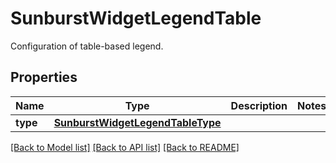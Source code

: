 # SunburstWidgetLegendTable

Configuration of table-based legend.

## Properties
Name | Type | Description | Notes
------------ | ------------- | ------------- | -------------
**type** | [**SunburstWidgetLegendTableType**](SunburstWidgetLegendTableType.md) |  | 

[[Back to Model list]](README.md#documentation-for-models) [[Back to API list]](README.md#documentation-for-api-endpoints) [[Back to README]](README.md)


